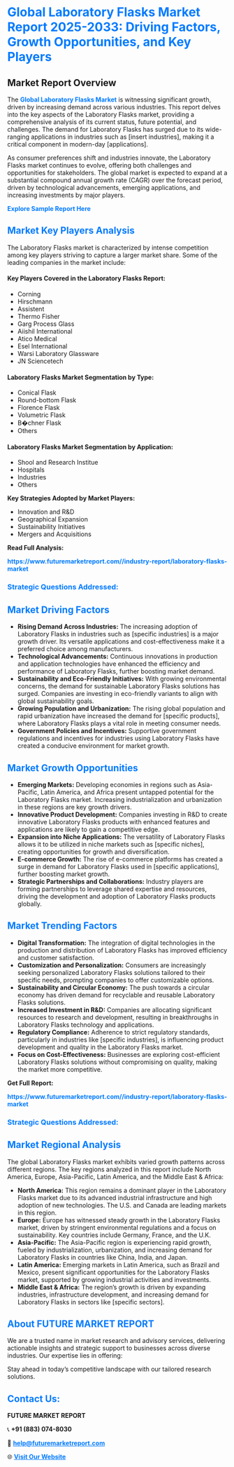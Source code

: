 <h1 style="color: #007BFF;">Global Laboratory Flasks Market Report 2025-2033: Driving Factors, Growth Opportunities, and Key Players</h1>

<section id="overview">
<h2>Market Report Overview</h2>
<p>The <a href="https://www.futuremarketreport.com//industry-report/laboratory-flasks-market" style="color: #007BFF; text-decoration: none;"><strong>Global Laboratory Flasks Market</strong></a> is witnessing significant growth, driven by increasing demand across various industries. This report delves into the key aspects of the Laboratory Flasks market, providing a comprehensive analysis of its current status, future potential, and challenges. The demand for Laboratory Flasks has surged due to its wide-ranging applications in industries such as [insert industries], making it a critical component in modern-day [applications].</p>
<p>As consumer preferences shift and industries innovate, the Laboratory Flasks market continues to evolve, offering both challenges and opportunities for stakeholders. The global market is expected to expand at a substantial compound annual growth rate (CAGR) over the forecast period, driven by technological advancements, emerging applications, and increasing investments by major players.</p>
</section>

<section id="overview">
<p><a href="https://www.futuremarketreport.com//request-sample/reportId=61402" style="color: #007BFF; text-decoration: none;"><strong>Explore Sample Report Here</strong></a></p>
</section>

<section id="key-players">
<h2 style="color: #007BFF;">Market Key Players Analysis</h2>
<p>The Laboratory Flasks market is characterized by intense competition among key players striving to capture a larger market share. Some of the leading companies in the market include:</p>
<h4>Key Players Covered in the Laboratory Flasks Report:</h4>
<ul><li>Corning</li><li>Hirschmann</li><li>Assistent</li><li>Thermo Fisher</li><li>Garg Process Glass</li><li>Aiishil International</li><li>Atico Medical</li><li>Esel International</li><li>Warsi Laboratory Glassware</li><li>JN Sciencetech</li></ul>
<h4>Laboratory Flasks Market Segmentation by Type:</h4>
<ul><li>Conical Flask</li><li>Round-bottom Flask</li><li>Florence Flask</li><li>Volumetric Flask</li><li>B�chner Flask</li><li>Others</li></ul>

<h4>Laboratory Flasks Market Segmentation by Application:</h4>
<ul><li>Shool and Research Institue</li><li>Hospitals</li><li>Industries</li><li>Others</li></ul>
<p><strong>Key Strategies Adopted by Market Players:</strong></p>
<ul>
<li>Innovation and R&D</li>
<li>Geographical Expansion</li>
<li>Sustainability Initiatives</li>
<li>Mergers and Acquisitions</li>
</ul>
</section>

<section>
<p><strong>Read Full Analysis: </strong></p><a href="https://www.futuremarketreport.com//industry-report/laboratory-flasks-market" style="color: #007BFF; text-decoration: none;"><strong>https://www.futuremarketreport.com//industry-report/laboratory-flasks-market</strong></a>
<h3 style="color: #007BFF;">Strategic Questions Addressed:</h3>
</section>

<section id="driving-factors">
<h2 style="color: #007BFF;">Market Driving Factors</h2>
<ul>
<li><strong>Rising Demand Across Industries:</strong> The increasing adoption of Laboratory Flasks in industries such as [specific industries] is a major growth driver. Its versatile applications and cost-effectiveness make it a preferred choice among manufacturers.</li>
<li><strong>Technological Advancements:</strong> Continuous innovations in production and application technologies have enhanced the efficiency and performance of Laboratory Flasks, further boosting market demand.</li>
<li><strong>Sustainability and Eco-Friendly Initiatives:</strong> With growing environmental concerns, the demand for sustainable Laboratory Flasks solutions has surged. Companies are investing in eco-friendly variants to align with global sustainability goals.</li>
<li><strong>Growing Population and Urbanization:</strong> The rising global population and rapid urbanization have increased the demand for [specific products], where Laboratory Flasks plays a vital role in meeting consumer needs.</li>
<li><strong>Government Policies and Incentives:</strong> Supportive government regulations and incentives for industries using Laboratory Flasks have created a conducive environment for market growth.</li>
</ul>
</section>

<section id="growth-opportunities">
<h2 style="color: #007BFF;">Market Growth Opportunities</h2>
<ul>
<li><strong>Emerging Markets:</strong> Developing economies in regions such as Asia-Pacific, Latin America, and Africa present untapped potential for the Laboratory Flasks market. Increasing industrialization and urbanization in these regions are key growth drivers.</li>
<li><strong>Innovative Product Development:</strong> Companies investing in R&D to create innovative Laboratory Flasks products with enhanced features and applications are likely to gain a competitive edge.</li>
<li><strong>Expansion into Niche Applications:</strong> The versatility of Laboratory Flasks allows it to be utilized in niche markets such as [specific niches], creating opportunities for growth and diversification.</li>
<li><strong>E-commerce Growth:</strong> The rise of e-commerce platforms has created a surge in demand for Laboratory Flasks used in [specific applications], further boosting market growth.</li>
<li><strong>Strategic Partnerships and Collaborations:</strong> Industry players are forming partnerships to leverage shared expertise and resources, driving the development and adoption of Laboratory Flasks products globally.</li>
</ul>
</section>

<section id="trending-factors">
<h2 style="color: #007BFF;">Market Trending Factors</h2>
<ul>
<li><strong>Digital Transformation:</strong> The integration of digital technologies in the production and distribution of Laboratory Flasks has improved efficiency and customer satisfaction.</li>
<li><strong>Customization and Personalization:</strong> Consumers are increasingly seeking personalized Laboratory Flasks solutions tailored to their specific needs, prompting companies to offer customizable options.</li>
<li><strong>Sustainability and Circular Economy:</strong> The push towards a circular economy has driven demand for recyclable and reusable Laboratory Flasks solutions.</li>
<li><strong>Increased Investment in R&D:</strong> Companies are allocating significant resources to research and development, resulting in breakthroughs in Laboratory Flasks technology and applications.</li>
<li><strong>Regulatory Compliance:</strong> Adherence to strict regulatory standards, particularly in industries like [specific industries], is influencing product development and quality in the Laboratory Flasks market.</li>
<li><strong>Focus on Cost-Effectiveness:</strong> Businesses are exploring cost-efficient Laboratory Flasks solutions without compromising on quality, making the market more competitive.</li>
</ul>
</section>

<section>
<p><strong>Get Full Report: </strong></p><a href="https://www.futuremarketreport.com//industry-report/laboratory-flasks-market" style="color: #007BFF; text-decoration: none;"><strong>https://www.futuremarketreport.com//industry-report/laboratory-flasks-market</strong></a>
<h3 style="color: #007BFF;">Strategic Questions Addressed:</h3>
</section>


<section id="regional-analysis">
<h2 style="color: #007BFF;">Market Regional Analysis</h2>
<p>The global Laboratory Flasks market exhibits varied growth patterns across different regions. The key regions analyzed in this report include North America, Europe, Asia-Pacific, Latin America, and the Middle East & Africa:</p>
<ul>
<li><strong>North America:</strong> This region remains a dominant player in the Laboratory Flasks market due to its advanced industrial infrastructure and high adoption of new technologies. The U.S. and Canada are leading markets in this region.</li>
<li><strong>Europe:</strong> Europe has witnessed steady growth in the Laboratory Flasks market, driven by stringent environmental regulations and a focus on sustainability. Key countries include Germany, France, and the U.K.</li>
<li><strong>Asia-Pacific:</strong> The Asia-Pacific region is experiencing rapid growth, fueled by industrialization, urbanization, and increasing demand for Laboratory Flasks in countries like China, India, and Japan.</li>
<li><strong>Latin America:</strong> Emerging markets in Latin America, such as Brazil and Mexico, present significant opportunities for the Laboratory Flasks market, supported by growing industrial activities and investments.</li>
<li><strong>Middle East & Africa:</strong> The region’s growth is driven by expanding industries, infrastructure development, and increasing demand for Laboratory Flasks in sectors like [specific sectors].</li>
</ul>
</section>

<footer>
<h2 style="color: #007BFF;">About FUTURE MARKET REPORT</h2>
<p>We are a trusted name in market research and advisory services, delivering actionable insights and strategic support to businesses across diverse industries. Our expertise lies in offering:</p>

<p>Stay ahead in today’s competitive landscape with our tailored research solutions.</p>

<h2 style="color: #007BFF;">Contact Us:</h2>
<p><strong>FUTURE MARKET REPORT</strong></p>
<p>📞 <strong>+91 (883) 074-8030</strong></p>
<p>📧 <strong><a href="mailto:help@futuremarketreport.com" style="color: #007BFF;">help@futuremarketreport.com</a></strong></p>
<p>🌐 <strong><a href="https://www.futuremarketreport.com/" style="color: #007BFF;">Visit Our Website</a></strong></p>
</footer>